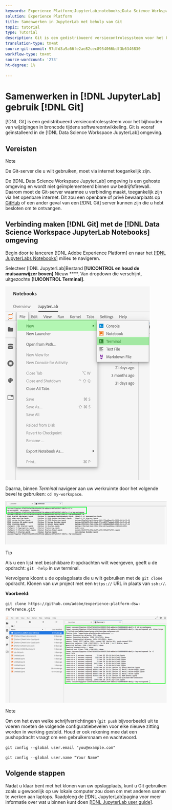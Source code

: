```yaml
---
keywords: Experience Platform;JupyterLab;notebooks;Data Science Workspace;popular topics;Git;Github
solution: Experience Platform
title: Samenwerken in JupyterLab met behulp van Git
topic: tutorial
type: Tutorial
description: Git is een gedistribueerd versiecontrolesysteem voor het bijhouden van wijzigingen in broncode tijdens softwareontwikkeling. Git is vooraf geïnstalleerd in de JupyterLab-omgeving van de Data Science Workspace.
translation-type: tm+mt
source-git-commit: 97dfd3a9a66fe2ae82cec8954066bdf3b6346830
workflow-type: tm+mt
source-wordcount: '273'
ht-degree: 1%

---
```



# Samenwerken in [!DNL JupyterLab] gebruik [!DNL Git]

[!DNL Git] is een gedistribueerd versiecontrolesysteem voor het bijhouden van wijzigingen in broncode tijdens softwareontwikkeling. Git is vooraf geïnstalleerd in de [!DNL Data Science Workspace JupyterLab] omgeving.

## Vereisten

>[!NOTE]
>
> De Git-server die u wilt gebruiken, moet via internet toegankelijk zijn.

De [!DNL Data Science Workspace JupyterLab] omgeving is een gehoste omgeving en wordt niet geïmplementeerd binnen uw bedrijfsfirewall. Daarom moet de Git-server waarmee u verbinding maakt, toegankelijk zijn via het openbare internet. Dit zou een openbare of privé bewaarplaats op [GitHub](https://github.com/) of een ander geval van een [!DNL Git] server kunnen zijn die u hebt besloten om te ontvangen.

## Verbinding maken [!DNL Git] met de [!DNL Data Science Workspace JupyterLab Notebooks] omgeving

Begin door te lanceren [!DNL Adobe Experience Platform] en naar het [[!DNL JupyterLabs Notebooks]](https://platform.adobe.com/notebooks/jupyterLab) milieu te navigeren.

Selecteer [!DNL JupyterLab]Bestand **[!UICONTROL en houd de muisaanwijzer boven]** Nieuw ****. Van dropdown die verschijnt, uitgezochte **[!UICONTROL Terminal]**.

![JupyterLab Nav](../images/jupyterlab/tutorials/open-terminal.png)

Daarna, binnen *Terminal* navigeer aan uw werkruimte door het volgende bevel te gebruiken: `cd my-workspace`.

![cd-werkruimte](../images/jupyterlab/tutorials/find-workspace.png)

>[!TIP]
>
> Als u een lijst met beschikbare it-opdrachten wilt weergeven, geeft u de opdracht: `git -help` in uw terminal.

Vervolgens kloont u de opslagplaats die u wilt gebruiken met de `git clone` opdracht. Klonen van uw project met een `https://` URL in plaats van `ssh://`.

**Voorbeeld**:

`git clone https://github.com/adobe/experience-platform-dsw-reference.git`

![klonen](../images/jupyterlab/tutorials/git-collaboration.png)

>[!NOTE]
>
> Om om het even welke schrijfverrichtingen (`git push` bijvoorbeeld) uit te voeren moeten de volgende configuratiebevelen voor elke nieuwe zitting worden in werking gesteld. Houd er ook rekening mee dat een pushopdracht vraagt om een gebruikersnaam en wachtwoord.
>
>`git config --global user.email "you@example.com"`
>
>`git config --global user.name "Your Name"`

## Volgende stappen

Nadat u klaar bent met het klonen van uw opslagplaats, kunt u Git gebruiken zoals u gewoonlijk op uw lokale computer zou doen om met anderen samen te werken aan laptops. Raadpleeg de [!DNL JupyterLab]pagina voor meer informatie over wat u binnen kunt doen [[!DNL JupyterLab user guide]](./overview.md).
